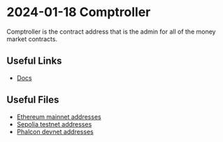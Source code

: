 # 2024-01-18 Comptroller

Comptroller is the contract address that is the admin for all of the money market contracts.

## Useful Links

- [Docs](https://docs.blueberry.garden/lending-protocol/overview)

## Useful Files

- [Ethereum mainnet addresses](./output/mainnet.json)
- [Sepolia testnet addresses](./output/sepolia.json)
- [Phalcon devnet addresses](./output/phalcon.json)
